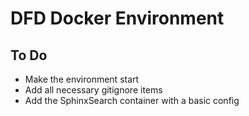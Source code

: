 # DFD Docker Environment

## To Do

- Make the environment start
- Add all necessary gitignore items
- Add the SphinxSearch container with a basic config
